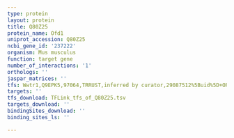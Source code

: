 ```yaml
---
type: protein
layout: protein
title: Q80Z25
protein_name: Ofd1
uniprot_accession: Q80Z25
ncbi_gene_id: '237222'
organism: Mus musculus
function: target gene
number_of_interactions: '1'
orthologs: ''
jaspar_matrices: ''
tfs: Wwtr1,Q9EPK5,97064,TRRUST,inferred by curator,29087512%5Buid%5D+OR+17251353%5Buid%5D,Yes
targets: ''
tfs_download: TFLink_tfs_of_Q80Z25.tsv
targets_download: ''
bindingSites_download: ''
binding_sites_ls: ''

---
```

